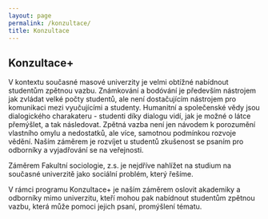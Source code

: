 ```yaml
---
layout: page
permalink: /konzultace/
title: Konzultace
---
```


## Konzultace+

V kontextu současné masové univerzity je velmi obtížné nabídnout studentům zpětnou vazbu. Známkování a bodóvání je především nástrojem jak zvládat velké počty studentů, ale není dostačujícím nástrojem pro komunikaci mezi vyučujícími a studenty. Humanitní a společenské vědy jsou dialogického charakateru - studenti díky dialogu vidí, jak je možné o látce přemýšlet, a tak následovat. Zpětná vazba není jen návodem k porozumění vlastního omylu a nedostatků, ale více, samotnou podmínkou rozvoje vědění. Naším záměrem je rozvíjet u studentů zkušenost se psaním pro odborníky a vyjadřování se na veřejnosti.

Záměrem Fakultní sociologie, z.s. je nejdříve nahlížet na studium na současné univerzitě jako sociální problém, který řešíme. 

V rámci programu Konzultace+ je naším záměrem oslovit akademiky a odborníky mimo univerzitu, kteří mohou pak nabídnout studentům zpětnou vazbu, která může pomoci jejich psaní, promýšlení tématu.





